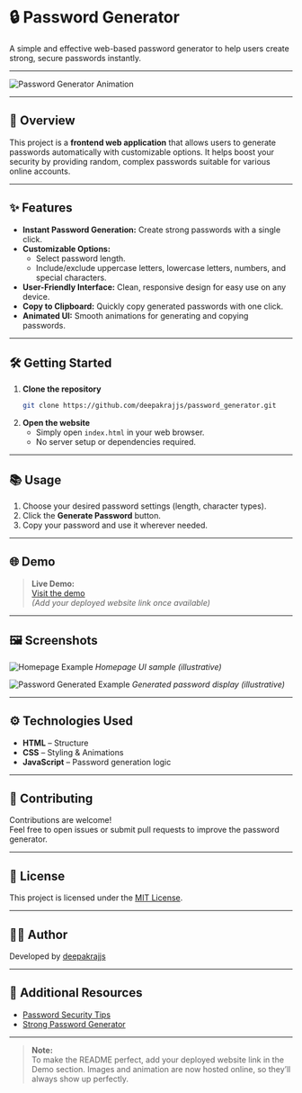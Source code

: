 # 🔒 Password Generator 
 
A simple and effective web-based password generator to help users create strong, secure passwords instantly. 
  
--- 
  
![Password Generator Animation](https://media.giphy.com/media/VFjYIYw8XU0T0/giphy.gif)

---  

## 🚀 Overview 
 
This project is a **frontend web application** that allows users to generate passwords automatically with customizable options. It helps boost your security by providing random, complex passwords suitable for various online accounts.

---

## ✨ Features

- **Instant Password Generation:** Create strong passwords with a single click.
- **Customizable Options:**
  - Select password length.
  - Include/exclude uppercase letters, lowercase letters, numbers, and special characters.
- **User-Friendly Interface:** Clean, responsive design for easy use on any device.
- **Copy to Clipboard:** Quickly copy generated passwords with one click.
- **Animated UI:** Smooth animations for generating and copying passwords.

---

## 🛠️ Getting Started

1. **Clone the repository**
   ```bash
   git clone https://github.com/deepakrajjs/password_generator.git
   ```
2. **Open the website**
   - Simply open `index.html` in your web browser.
   - No server setup or dependencies required.

---

## 📚 Usage

1. Choose your desired password settings (length, character types).
2. Click the **Generate Password** button.
3. Copy your password and use it wherever needed.

---

## 🌐 Demo

> **Live Demo:**  
> [Visit the demo](#)  
> *(Add your deployed website link once available)*

---

## 🖼️ Screenshots

![Homepage Example](https://images.unsplash.com/photo-1511379938547-c1f694198f36?auto=format&fit=crop&w=600&q=80)
*Homepage UI sample (illustrative)*

![Password Generated Example](https://images.unsplash.com/photo-1506744038136-46273834b3fb?auto=format&fit=crop&w=600&q=80)
*Generated password display (illustrative)*

---

## ⚙️ Technologies Used

- **HTML** – Structure
- **CSS** – Styling & Animations
- **JavaScript** – Password generation logic

---

## 🤝 Contributing

Contributions are welcome!  
Feel free to open issues or submit pull requests to improve the password generator.

---

## 📄 License

This project is licensed under the [MIT License](LICENSE).

---

## 👨‍💻 Author

Developed by [deepakrajjs](https://github.com/deepakrajjs)

---

## 🔗 Additional Resources

- [Password Security Tips](https://www.cisa.gov/news-events/news/password-tips)
- [Strong Password Generator](https://strongpasswordgenerator.com/)

---

> **Note:**  
> To make the README perfect, add your deployed website link in the Demo section. Images and animation are now hosted online, so they’ll always show up perfectly.
